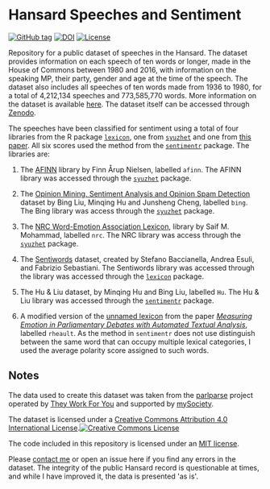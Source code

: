 # Hansard Speeches and Sentiment


[![GitHub tag](https://img.shields.io/github/tag/evanodell/hansard-data.svg)](https://github.com/evanodell/hansard-data)
[![DOI](https://zenodo.org/badge/DOI/10.5281/zenodo.780985.svg)](https://doi.org/10.5281/zenodo.780985)
[![License](http://img.shields.io/:license-mit-blue.svg)](http://doge.mit-license.org)

Repository for a public dataset of speeches in the Hansard. The dataset provides information on each speech of ten words or longer, made in the House of Commons between 1980 and 2016, with information on the speaking MP, their party, gender and age at the time of the speech. The dataset also includes all speeches of ten words made from 1936 to 1980, for a total of 4,212,134 speeches and 773,585,770 words. More information on the dataset is available [here](https://evanodell.com/projects/datasets/hansard-data/). The dataset itself can be accessed through [Zenodo](http://doi.org/10.5281/zenodo.376839).

The speeches have been classified for sentiment using a total of four libraries from the R package [`lexicon`](https://cran.r-project.org/package=lexicon), one from [`syuzhet`](https://cran.r-project.org/package=syuzhet) and  one from [this paper](http://journals.plos.org/plosone/article?id=10.1371/journal.pone.0168843). All six scores used the method from the [`sentimentr`](https://cran.r-project.org/package=sentimentr) package. The libraries are:

1. The [AFINN](http://www2.imm.dtu.dk/pubdb/views/publication_details.php?id=6010) library by Finn Årup Nielsen, labelled `afinn`. The AFINN library was accessed through the [`syuzhet`](https://cran.r-project.org/package=syuzhet) package.

2. The [Opinion Mining, Sentiment Analysis and Opinion Spam Detection](https://www.cs.uic.edu/~liub/FBS/sentiment-analysis.html) dataset by Bing Liu, Minqing Hu and Junsheng Cheng, labelled `bing`. The Bing library was access through the [`syuzhet`](https://cran.r-project.org/package=syuzhet) package.

3. The [NRC Word-Emotion Association Lexicon](http://saifmohammad.com/WebPages/lexicons.html), library by Saif M. Mohammad, labelled `nrc`. The NRC library was access through the [`syuzhet`](https://cran.r-project.org/package=syuzhet) package.

4. The [Sentiwords](http://sentiwordnet.isti.cnr.it/) dataset, created by Stefano Baccianella, Andrea Esuli, and Fabrizio Sebastiani. The Sentiwords library was accessed through the library was accessed through the [`lexicon`](https://cran.r-project.org/package=lexicon) package.

5. The Hu & Liu dataset, by Minqing Hu and Bing Liu, labelled `Hu`. The Hu & Liu library was accessed through the [`sentimentr`](https://cran.r-project.org/package=sentimentr) package.

6. A modified version of the [unnamed lexicon](https://github.com/lrheault/emotion) from the paper [_Measuring Emotion in Parliamentary Debates with Automated Textual Analysis_](http://journals.plos.org/plosone/article?id=10.1371/journal.pone.0168843), labelled `rheault`. As the method in `sentimentr` does not use distinguish between the same word that can occupy multiple lexical categories, I used the average polarity score assigned to such words.

## Notes

The data used to create this dataset was taken from the [parlparse](https://github.com/mysociety/parlparse) project operated by [They Work For You](https://www.theyworkforyou.com/) and supported by [mySociety](https://www.mysociety.org/).  

The dataset is licensed under a <a rel="license" href="http://creativecommons.org/licenses/by/4.0/">Creative Commons Attribution 4.0 International License</a>.<a rel="license" href="http://creativecommons.org/licenses/by/4.0/"><img alt="Creative Commons License" style="border-width:0" src="https://i.creativecommons.org/l/by/4.0/80x15.png" /></a>

The code included in this repository is licensed under an [MIT license](https://github.com/EvanOdell/hansard-speeches-and-sentiment/blob/master/LICENSE).

Please [contact me](mailto:evanodell91@gmail.com) or open an issue here if you find any errors in the dataset. The integrity of the public Hansard record is questionable at times, and while I have improved it, the data is presented 'as is'.
